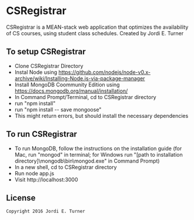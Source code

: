 # CSRegistrar

CSRegistrar is a MEAN-stack web application that optimizes the availability of CS courses, using student class schedules.
Created by Jordi E. Turner

## To setup CSRegistrar

 - Clone CSRegistrar Directory
 - Instal Node using https://github.com/nodejs/node-v0.x-archive/wiki/Installing-Node.js-via-package-manager
 - Install MongoDB Coommunity Edition using https://docs.mongodb.org/manual/installation/
 - In Command Prompt/Terminal, cd to CSRegistrar directory
 - run "npm install"
 - run "npm install -- save mongoose"
 - This might return errors, but should install the necessary dependencies

## To run CSRegistrar  

 - To run MongoDB, follow the instructions on the installation guide (for Mac, run "mongod" in terminal; for Windows run "[path to installation directory]\mongodb\bin\mongod.exe" in Command Prompt)
 - In a new shell, cd to CSRegistrar directory
 - Run node app.js
 - Visit http://localhost:3000

## License

    Copyright 2016 Jordi E. Turner
